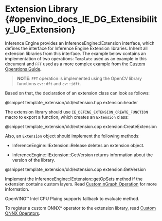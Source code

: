 # Extension Library {#openvino_docs_IE_DG_Extensibility_UG_Extension}

Inference Engine provides an InferenceEngine::IExtension interface, which defines the interface for Inference Engine Extension libraries.
Inherit all extension libraries from this interface. The example below contains an implementation of two operations: `Template`
used as an example in this document and `FFT` used as a more complex example from the [Custom Operations Guide](Custom_Layers_Guide.md).

> **NOTE**: `FFT` operation is implemented using the OpenCV library functions `cv::dft` and `cv::idft`.

Based on that, the declaration of an extension class can look as follows:

@snippet template_extension/old/extension.hpp extension:header

The extension library should use `IE_DEFINE_EXTENSION_CREATE_FUNCTION` macro to export a function, which creates an `Extension` class:

@snippet template_extension/old/extension.cpp extension:CreateExtension

Also, an `Extension` object should implement the following methods:

* InferenceEngine::IExtension::Release deletes an extension object.

* InferenceEngine::IExtension::GetVersion returns information about the version of the library.

@snippet template_extension/old/extension.cpp extension:GetVersion

Implement the InferenceEngine::IExtension::getOpSets method if the extension contains custom layers. 
Read [Custom nGraph Operation](AddingNGraphOps.md) for more information.

OpenVINO™ Intel CPU Pluing supports fallback to evaluate method.

To register a custom ONNX\* operator to the extension library, read [Custom ONNX Operators](Custom_ONNX_Ops.md).
